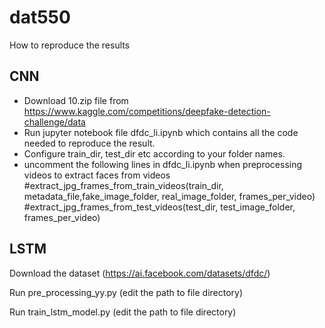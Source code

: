 # dat550
How to reproduce the results

## CNN

* Download 10.zip file from https://www.kaggle.com/competitions/deepfake-detection-challenge/data
* Run jupyter notebook file dfdc_li.ipynb which contains all the code needed to reproduce the result.
* Configure train_dir, test_dir etc according to your folder names. 
* uncomment the following lines in dfdc_li.ipynb when preprocessing videos to extract faces from videos
#extract_jpg_frames_from_train_videos(train_dir, metadata_file,fake_image_folder, real_image_folder, frames_per_video)
#extract_jpg_frames_from_test_videos(test_dir, test_image_folder, frames_per_video)

## LSTM

Download the dataset (https://ai.facebook.com/datasets/dfdc/)

Run pre_processing_yy.py (edit the path to file directory)

Run train_lstm_model.py (edit the path to file directory)
